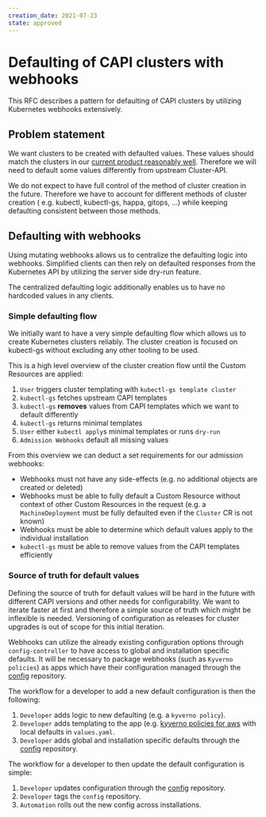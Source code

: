 ```yaml
---
creation_date: 2021-07-23
state: approved
---
```


# Defaulting of CAPI clusters with webhooks

This RFC describes a pattern for defaulting of CAPI clusters by utilizing Kubernetes webhooks extensively.

## Problem statement

We want clusters to be created with defaulted values.
These values should match the clusters in our [current product reasonably well](https://intranet.giantswarm.io/docs/product/pdr/006_capi-product-guidelines-values/).
Therefore we will need to default some values differently from upstream Cluster-API.

We do not expect to have full control of the method of cluster creation in the future.
Therefore we have to account for different methods of cluster creation ( e.g. kubectl, kubectl-gs, happa, gitops, ...) while keeping defaulting consistent between those methods.

## Defaulting with webhooks

Using mutating webhooks allows us to centralize the defaulting logic into webhooks.
Simplified clients can then rely on defaulted responses from the Kubernetes API by utilizing the server side dry-run feature.

The centralized defaulting logic additionally enables us to have no hardcoded values in any clients.

### Simple defaulting flow

We initially want to have a very simple defaulting flow which allows us to create Kubernetes clusters reliably.
The cluster creation is focused on kubectl-gs without excluding any other tooling to be used.

This is a high level overview of the cluster creation flow until the Custom Resources are applied:
1. `User` triggers cluster templating with `kubectl-gs template cluster`
2. `kubectl-gs` fetches upstream CAPI templates
3. `kubectl-gs` **removes** values from CAPI templates which we want to default differently
4. `kubectl-gs` returns minimal templates
5. `User` either `kubectl apply`s minimal templates or runs `dry-run`
6. `Admission Webhooks` default all missing values

From this overview we can deduct a set requirements for our admission webhooks:
- Webhooks must not have any side-effects (e.g. no additional objects are created or deleted)
- Webhooks must be able to fully default a Custom Resource without context of other Custom Resources in the request (e.g. a `MachineDeployment` must be fully defaulted even if the `Cluster` CR is not known)
- Webhooks must be able to determine which default values apply to the individual installation
- `kubectl-gs` must be able to remove values from the CAPI templates efficiently

### Source of truth for default values

Defining the source of truth for default values will be hard in the future with different CAPI versions and other needs for configurability.
We want to iterate faster at first and therefore a simple source of truth which might be inflexible is needed.
Versioning of configuration as releases for cluster upgrades is out of scope for this initial iteration.

Webhooks can utilize the already existing configuration options through `config-controller` to have access to global and installation specific defaults.
It will be necessary to package webhooks (such as `Kyverno policies`) as apps which have their configuration managed through the [config](https://github.com/giantswarm/config) repository.

The workflow for a developer to add a new default configuration is then the following:
1. `Developer` adds logic to new defaulting (e.g. a `kyverno policy`).
2. `Developer` adds templating to the app (e.g. [kyverno policies for aws](https://github.com/giantswarm/kyverno-policies/blob/main/helm/policies-aws/values.yaml) with local defaults in `values.yaml`.
3. `Developer` adds global and installation specific defaults through the [config](https://github.com/giantswarm/config) repository.

The workflow for a developer to then update the default configuration is simple:
1. `Developer` updates configuration through the [config](https://github.com/giantswarm/config) repository.
2. `Developer` tags the `config` repository.
3. `Automation` rolls out the new config across installations.
